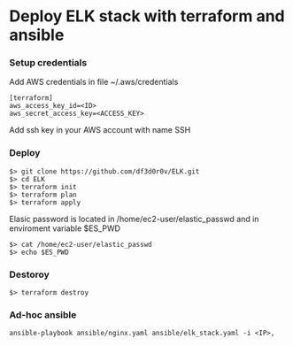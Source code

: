 # Deploy ELK stack with terraform and ansible

### Setup credentials
Add AWS credentials in file ~/.aws/credentials

    [terraform]
    aws_access_key_id=<ID>
    aws_secret_access_key=<ACCESS_KEY>

Add ssh key in your AWS account with name SSH

### Deploy

    $> git clone https://github.com/df3d0r0v/ELK.git
    $> cd ELK
    $> terraform init
    $> terraform plan
    $> terraform apply

Elasic password is located in /home/ec2-user/elastic_passwd and in enviroment variable $ES_PWD

    $> cat /home/ec2-user/elastic_passwd
    $> echo $ES_PWD

### Destoroy 

    $> terraform destroy

### Ad-hoc ansible

    ansible-playbook ansible/nginx.yaml ansible/elk_stack.yaml -i <IP>,
